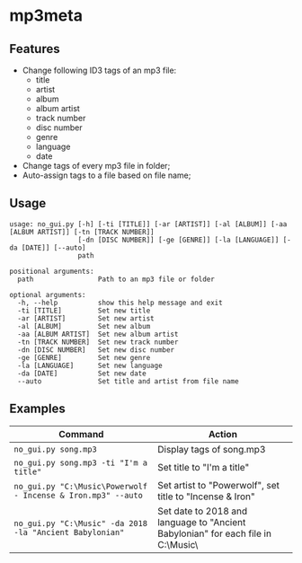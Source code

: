 # mp3meta
## Features
* Change following ID3 tags of an mp3 file:
    * title
    * artist
    * album
    * album artist
    * track number
    * disc number
    * genre
    * language
    * date
* Change tags of every mp3 file in folder;
* Auto-assign tags to a file based on file name;

## Usage
```
usage: no_gui.py [-h] [-ti [TITLE]] [-ar [ARTIST]] [-al [ALBUM]] [-aa [ALBUM ARTIST]] [-tn [TRACK NUMBER]]
                 [-dn [DISC NUMBER]] [-ge [GENRE]] [-la [LANGUAGE]] [-da [DATE]] [--auto]
                 path

positional arguments:
  path                Path to an mp3 file or folder

optional arguments:
  -h, --help          show this help message and exit
  -ti [TITLE]         Set new title
  -ar [ARTIST]        Set new artist
  -al [ALBUM]         Set new album
  -aa [ALBUM ARTIST]  Set new album artist
  -tn [TRACK NUMBER]  Set new track number
  -dn [DISC NUMBER]   Set new disc number
  -ge [GENRE]         Set new genre
  -la [LANGUAGE]      Set new language
  -da [DATE]          Set new date
  --auto              Set title and artist from file name
```

## Examples

| Command                                                          | Action                                                                           |
|------------------------------------------------------------------|----------------------------------------------------------------------------------|
| ```no_gui.py song.mp3```                                         | Display tags of song.mp3                                                         |
| ```no_gui.py song.mp3 -ti "I'm a title"```                       | Set title to "I'm a title"                                                       |
| ```no_gui.py "C:\Music\Powerwolf - Incense & Iron.mp3" --auto``` | Set artist to "Powerwolf", set title to "Incense & Iron"                         |
| ```no_gui.py "C:\Music" -da 2018 -la "Ancient Babylonian" ```    | Set date to 2018 and language to "Ancient Babylonian" for each file in C:\Music\ |
